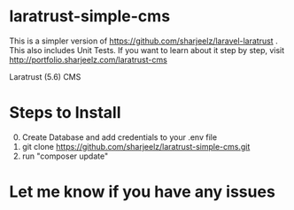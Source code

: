
# laratrust-simple-cms

This is a simpler version of https://github.com/sharjeelz/laravel-laratrust .
This also includes Unit Tests.
If you want to learn about it step by step, visit http://portfolio.sharjeelz.com/laratrust-cms


Laratrust (5.6) CMS

# Steps to Install 

0. Create Database and add credentials to your .env file
1. git clone  https://github.com/sharjeelz/laratrust-simple-cms.git
2. run "composer update"



# Let me know if you have any issues
